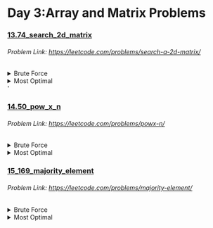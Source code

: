 # Day 3:Array and Matrix Problems

### [13.74_search_2d_matrix](https://github.com/shamli1997/sde_sheet_180_problems/blob/main/sde_sheet_180_problems/Day_3_Array_Matrix/13.74_search_2d_matrix.py)
###### Problem Link: https://leetcode.com/problems/search-a-2d-matrix/
<details><summary>Brute Force</summary>


##### TC: O(M * N)
##### SC: O(1)
##### Algorithm
1.  We can traverse through every element that is present in the matrix and return true if we found any element in the matrix is equal to the target integer.
2. If the traversal is finished we can directly return false as we did not find any element in the matrix to be equal to the target integer.
</details>

<details><summary>Most Optimal</summary>

##### TC: O(log(M*N))

##### SC: O(1)
##### Algorithm
 1. As it is clearly mentioned that the given matrix will be row-wise and column-wise sorted, we can see that the elements in the matrix will be in a monotonically increasing order. So we can apply binary search to search the matrix. Consider the 2D matrix as a 1D matrix having indices from 0 to (m*n)-1 and apply binary search.
 2. Initially have a low index as the first index of the considered 1D matrix(i.e: 0) and high index as the last index of the considered 1D matrix(i.e: (m*n)-1).
 3. Now apply binary search. Run a while loop with the condition low<=high. Get the middle index as (low+high)/2.We can get the element at middle index using matrix[middle/m][middle%m].
 4. If the element present at the middle index is greater than the target, then it is obvious that the target element will not exist beyond the middle index. So shrink the search space by updating the high index to middle-1. 
 5. If the middle index element is lesser than the target, shrink the search space by updating the low index to middle+1.
 6. If the middle index element is equal to the target integer, return true.
 7. Once the loop terminates we can directly return false as we did not find the target element.

</details>'

### [14.50_pow_x_n](https://github.com/shamli1997/sde_sheet_180_problems/blob/main/sde_sheet_180_problems/Day_3_Array_Matrix/14.50_pow_x%2Cn.py)
###### Problem Link: https://leetcode.com/problems/powx-n/
<details><summary>Brute Force</summary>


##### TC: O(N)
##### SC: O(1)
##### Algorithm
1.  Looping from 1 to n and keeping a ans variable. Now every time your loop runs, multiply x with ans. At last, we will return the ans.
2. Now if n is negative we must check if n is negative, if it is negative divide 1 by the and.
</details>

<details><summary>Most Optimal</summary>

##### TC: O(log N)

##### SC: O(1)
##### Algorithm
1. Initialize ans as 1.0  and store a duplicate copy of n i.e nn using to avoid overflow
2. Check if nn is a negative number, in that case, make it a positive number.
3. Keep on iterating until nn is greater than zero, now if nn is an odd power then multiply x with ans ans reduce nn by 1. Else multiply x with itself and divide nn by two.
4. Now after the entire binary exponentiation is complete and nn becomes zero, check if n is a negative value we know the answer will be 1 by ans.

</details>

### [15_169_majority_element](https://github.com/shamli1997/sde_sheet_180_problems/blob/main/sde_sheet_180_problems/Day_3_Array_Matrix/15_169_majority_element.py)
###### Problem Link: https://leetcode.com/problems/majority-element/
<details><summary>Brute Force</summary>


##### TC: O(N*N)
##### SC: O(1)
##### Algorithm
1.  Check the count of occurrences of all elements of the array one by one. Start from the first element of the array and count the number of times it occurs in the array. If the count is greater than the floor of N/2 then return that element as the answer. If not, proceed with the next element in the array and repeat the process.
</details>

<details><summary>Most Optimal</summary>

##### TC: O(N)

##### SC: O(1)
##### Algorithm
Moore’s Voting Algorithm

##### Intuition:
 The question clearly states that the nums array has a majority element. Since it has a majority element we can say definitely the count is more than N/2.

Majority element count = N/2 + x;

Minority/Other elements = N/2 – x;

Where x is the number of times it occurs after reaching the minimum value N/2.

Now, we can say that count of minority elements and majority element are equal upto certain point of time in the array. So when we traverse through the array we try to keep track of the count of elements and which element we are tracking. Since the majority element appears more than N/2 times, we can say that at some point in array traversal we find the majority element. 
1. Initialize 2 variables: 
Count –  for tracking the count of element
Element – for which element we are counting
2. Traverse through nums array.
    1. If Count is 0 then initialize the current traversing integer of array as Element 
    2. If the traversing integer of array and Element are same increase Count by 1
    3. If they are different decrease Count by 1
3. The integer present in Element is the result we are expecting 

</details>